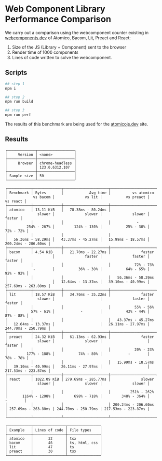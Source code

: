 # Web Component Library Performance Comparison

We carry out a comparison using the webcomponent counter existing in [webcomponents.dev](https://webcomponents.dev/) of Atomico, Bacom, Lit, Preact and React:

1. Size of the JS (Library + Component) sent to the browser
2. Render time of 1000 components
3. Lines of code written to solve the webcomponent.

## Scripts

```bash
## step 1
npm i

## step 2
npm run build

## step 3
npm run perf
```

The results of this benchmark are being used for the [atomicojs.dev](https://atomicojs.dev) site.

## Results

    ┌─────────────┬─────────────────┐
    │     Version │ <none>          │
    ├─────────────┼─────────────────┤
    │     Browser │ chrome-headless │
    │             │ 123.0.6312.107  │
    ├─────────────┼─────────────────┤
    │ Sample size │ 50              │
    └─────────────┴─────────────────┘

    ┌───────────┬─────────────┬─────────────────────┬─────────────────────┬─────────────────────┬─────────────────────┬─────────────────────┬─────────────────────┐
    │ Benchmark │ Bytes       │            Avg time │          vs atomico │            vs bacom │              vs lit │           vs preact │            vs react │
    ├───────────┼─────────────┼─────────────────────┼─────────────────────┼─────────────────────┼─────────────────────┼─────────────────────┼─────────────────────┤
    │ atomico   │ 13.11 KiB   │   78.38ms - 80.24ms │                     │              slower │              slower │              slower │              faster │
    │           │             │                     │            -        │         254% - 267% │         124% - 130% │           25% - 30% │           72% - 72% │
    │           │             │                     │                     │   56.36ms - 58.29ms │   43.37ms - 45.27ms │   15.99ms - 18.57ms │ 200.24ms - 206.60ms │
    ├───────────┼─────────────┼─────────────────────┼─────────────────────┼─────────────────────┼─────────────────────┼─────────────────────┼─────────────────────┤
    │ bacom     │ 4.54 KiB    │   21.70ms - 22.27ms │              faster │                     │              faster │              faster │              faster │
    │           │             │                     │           72% - 73% │            -        │           36% - 38% │           64% - 65% │           92% - 92% │
    │           │             │                     │   56.36ms - 58.29ms │                     │   12.64ms - 13.37ms │   39.10ms - 40.99ms │ 257.69ms - 263.80ms │
    ├───────────┼─────────────┼─────────────────────┼─────────────────────┼─────────────────────┼─────────────────────┼─────────────────────┼─────────────────────┤
    │ lit       │ 18.57 KiB   │   34.76ms - 35.22ms │              faster │              slower │                     │              faster │              faster │
    │           │             │                     │           55% - 56% │           57% - 61% │            -        │           43% - 44% │           87% - 88% │
    │           │             │                     │   43.37ms - 45.27ms │   12.64ms - 13.37ms │                     │   26.11ms - 27.97ms │ 244.70ms - 250.79ms │
    ├───────────┼─────────────┼─────────────────────┼─────────────────────┼─────────────────────┼─────────────────────┼─────────────────────┼─────────────────────┤
    │ preact    │ 24.32 KiB   │   61.13ms - 62.93ms │              faster │              slower │              slower │                     │              faster │
    │           │             │                     │           20% - 23% │         177% - 188% │           74% - 80% │            -        │           78% - 78% │
    │           │             │                     │   15.99ms - 18.57ms │   39.10ms - 40.99ms │   26.11ms - 27.97ms │                     │ 217.53ms - 223.87ms │
    ├───────────┼─────────────┼─────────────────────┼─────────────────────┼─────────────────────┼─────────────────────┼─────────────────────┼─────────────────────┤
    │ react     │ 1022.09 KiB │ 279.69ms - 285.77ms │              slower │              slower │              slower │              slower │                     │
    │           │             │                     │         251% - 262% │       1164% - 1208% │         698% - 718% │         348% - 364% │            -        │
    │           │             │                     │ 200.24ms - 206.60ms │ 257.69ms - 263.80ms │ 244.70ms - 250.79ms │ 217.53ms - 223.87ms │                     │
    └───────────┴─────────────┴─────────────────────┴─────────────────────┴─────────────────────┴─────────────────────┴─────────────────────┴─────────────────────┘

    ┌───────────┬───────────────┬───────────────┐
    │ Example   │ Lines of code │ File types    │
    ├───────────┼───────────────┼───────────────┤
    │ atomico   │       32      │ tsx           │
    │ bacom     │       46      │ ts, html, css │
    │ lit       │       47      │ ts            │
    │ preact    │       30      │ tsx           │
    └───────────┴───────────────┴───────────────┘
